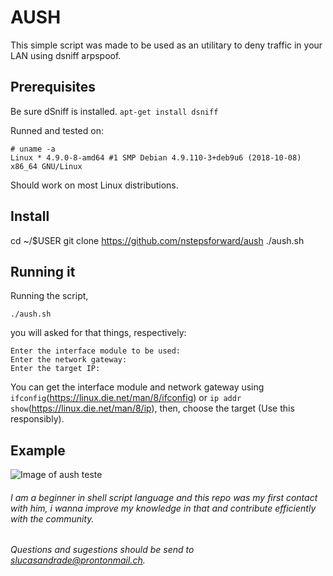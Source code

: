 # AUSH

This simple script was made to be used as an utilitary to deny traffic in your LAN using dsniff arpspoof.

## Prerequisites

Be sure dSniff is installed.
`apt-get install dsniff`

Runned and tested on:

```
# uname -a
Linux * 4.9.0-8-amd64 #1 SMP Debian 4.9.110-3+deb9u6 (2018-10-08) x86_64 GNU/Linux
```

Should work on most Linux distributions.

## Install

cd ~/$USER
git clone https://github.com/nstepsforward/aush
./aush.sh

## Running it

Running the script,

`./aush.sh`

you will asked for that things, respectively:

```
Enter the interface module to be used:
Enter the network gateway:
Enter the target IP:
```

You can get the interface module and network gateway using `ifconfig`(https://linux.die.net/man/8/ifconfig) or `ip addr show`(https://linux.die.net/man/8/ip), then, choose the target (Use this responsibly).

## Example

![Image of aush teste](http://brokeclothing.com.br/aushexample.png)

###### I am a beginner in shell script language and this repo was my first contact with him, i wanna improve my knowledge in that and contribute efficiently with the community.

###### Questions and sugestions should be send to <slucasandrade@prontonmail.ch>.
